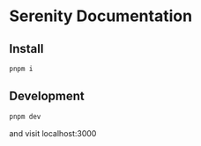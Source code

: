 # Serenity Documentation

## Install

```sh
pnpm i
```

## Development

```sh
pnpm dev
```

and visit localhost:3000

